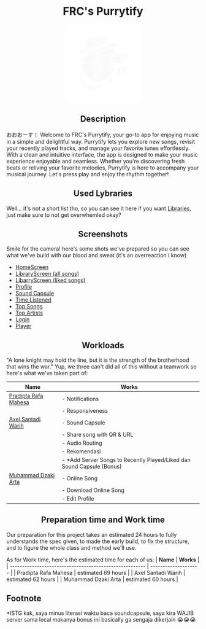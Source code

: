 <h1 align="center">FRC's Purrytify</h1>

<p align="center">
  <img src="markdown/logo/logo.png" alt="Purrytify Logo" width="200">
</p>

<h2 align="center">Description</h2>
おおおーす！ Welcome to FRC's Purrytify, your go-to app for enjoying music in a simple and delightful way. Purrytify lets you explore new songs, revisit your recently played tracks, and manage your favorite tunes effortlessly. With a clean and intuitive interface, the app is designed to make your music experience enjoyable and seamless. Whether you're discovering fresh beats or reliving your favorite melodies, Purrytify is here to accompany your musical journey. Let's press play and enjoy the rhythm together!

<h2 align="center">Used Lybraries</h2>

Well... it's not a short list tho, so you can see it here if you want [Libraries](/markdown/LIBRARIES.md), just make sure to not get overwhemled okay?

<h2 align="center">Screenshots</h2>

Smile for the camera! here's some shots we've prepared so you can see what we've build with our blood and sweat (it's an overreaction i know)
* [HomeScreen](markdown/screenshots/HomeScreen.jpg)
* [LibraryScreen (all songs)](markdown/screenshots/LibraryScreen(All).jpg)
* [LibarryScreen (liked songs)](markdown/screenshots/LibraryScreen(Liked).jpg)
* [Profile](markdown/screenshots/Profile.jpg)
* [Sound Capsule](markdown/screenshots/SoundCapsule.jpg)
* [Time Listened](markdown/screenshots/TimeListened.jpg)
* [Top Songs](markdown/screenshots/TopSongs.jpg)
* [Top Artists](markdown/screenshots/TopArtists.jpg)
* [Login](markdown/screenshots/Login.jpg)
* [Player](markdown/screenshots/Player.jpg)

<h2 align="center">Workloads</h2>
"A lone knight may hold the line, but it is the strength of the brotherhood that wins the war." Yup, we three can't did all of this without a teamwork so here's what we've taken part of:

| **Name**                                                |                                 **Works**                             |
| ------------------------------------------------------- | --------------------------------------------------------------------- |
| [Pradipta Rafa Mahesa](https://github.com/Rapa285)      | - Notifications                                                       |
|                                                         | - Responsiveness                                                      |
| [Axel Santadi Warih](https://github.com/AxelSantadi)    | - Sound Capsule                                                       |
|                                                         | - Share song with QR & URL                                            |
|                                                         | - Audio Routing                                                       |
|                                                         | - Rekomendasi                                                         |
|                                                         | - *Add Server Songs to Recently Played/Liked dan Sound Capsule (Bonus)|
| [Muhammad Dzaki Arta](https://github.com/TuanOnta)      | - Online Song                                                         |
|                                                         | - Download Online Song                                                |
|                                                         | - Edit Profile                                                        |

<h2 align="center">Preparation time and Work time</h2>

Our preparation for this project takes an estimated 24 hours to fully understands the spec given, to made the early build, to fix the structure, and to figure the whole class and method we'll use.

As for Work time, here's the estimated time for each of us:
| **Name**                                                |       **Works**      |
| ------------------------------------------------------- | -------------------- |
| Pradipta Rafa Mahesa                                    |  estimated 69 hours  |
| Axel Santadi Warih                                      |  estimated 62 hours  |
| Muhammad Dzaki Arta                                     |  estimated 60 hours  |


<h2>Footnote</h2>
*ISTG kak, saya minus literasi waktu baca soundcapsule, saya kira WAJIB server sama local makanya bonus ini basically ga sengaja dikerjain 😭😭😭